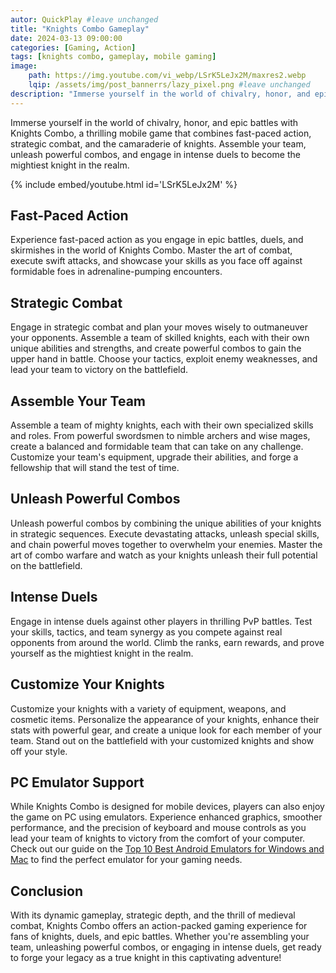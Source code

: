 ```yaml
---
autor: QuickPlay #leave unchanged
title: "Knights Combo Gameplay"
date: 2024-03-13 09:00:00
categories: [Gaming, Action]
tags: [knights combo, gameplay, mobile gaming]
image: 
    path: https://img.youtube.com/vi_webp/LSrK5LeJx2M/maxres2.webp 
    lqip: /assets/img/post_bannerrs/lazy_pixel.png #leave unchanged
description: "Immerse yourself in the world of chivalry, honor, and epic battles with Knights Combo, a thrilling mobile game that combines fast-paced action, strategic combat, and the camaraderie of knights. Assemble your team, unleash powerful combos, and engage in intense duels to become the mightiest knight in the realm. Discover its dynamic gameplay, strategic depth, and how to forge your legacy as a true knight in this action-packed adventure."
---
```


Immerse yourself in the world of chivalry, honor, and epic battles with Knights Combo, a thrilling mobile game that combines fast-paced action, strategic combat, and the camaraderie of knights. Assemble your team, unleash powerful combos, and engage in intense duels to become the mightiest knight in the realm.

{% include embed/youtube.html id='LSrK5LeJx2M' %}

## Fast-Paced Action
Experience fast-paced action as you engage in epic battles, duels, and skirmishes in the world of Knights Combo. Master the art of combat, execute swift attacks, and showcase your skills as you face off against formidable foes in adrenaline-pumping encounters.

## Strategic Combat
Engage in strategic combat and plan your moves wisely to outmaneuver your opponents. Assemble a team of skilled knights, each with their own unique abilities and strengths, and create powerful combos to gain the upper hand in battle. Choose your tactics, exploit enemy weaknesses, and lead your team to victory on the battlefield.

## Assemble Your Team
Assemble a team of mighty knights, each with their own specialized skills and roles. From powerful swordsmen to nimble archers and wise mages, create a balanced and formidable team that can take on any challenge. Customize your team's equipment, upgrade their abilities, and forge a fellowship that will stand the test of time.

## Unleash Powerful Combos
Unleash powerful combos by combining the unique abilities of your knights in strategic sequences. Execute devastating attacks, unleash special skills, and chain powerful moves together to overwhelm your enemies. Master the art of combo warfare and watch as your knights unleash their full potential on the battlefield.

## Intense Duels
Engage in intense duels against other players in thrilling PvP battles. Test your skills, tactics, and team synergy as you compete against real opponents from around the world. Climb the ranks, earn rewards, and prove yourself as the mightiest knight in the realm.

## Customize Your Knights
Customize your knights with a variety of equipment, weapons, and cosmetic items. Personalize the appearance of your knights, enhance their stats with powerful gear, and create a unique look for each member of your team. Stand out on the battlefield with your customized knights and show off your style.

## PC Emulator Support
While Knights Combo is designed for mobile devices, players can also enjoy the game on PC using emulators. Experience enhanced graphics, smoother performance, and the precision of keyboard and mouse controls as you lead your team of knights to victory from the comfort of your computer. Check out our guide on the [Top 10 Best Android Emulators for Windows and Mac](https://quickplaymobile.github.io/posts/Top-10-Best-Android-Emulators-for-Windows-and-Mac/) to find the perfect emulator for your gaming needs.

## Conclusion
With its dynamic gameplay, strategic depth, and the thrill of medieval combat, Knights Combo offers an action-packed gaming experience for fans of knights, duels, and epic battles. Whether you're assembling your team, unleashing powerful combos, or engaging in intense duels, get ready to forge your legacy as a true knight in this captivating adventure!

